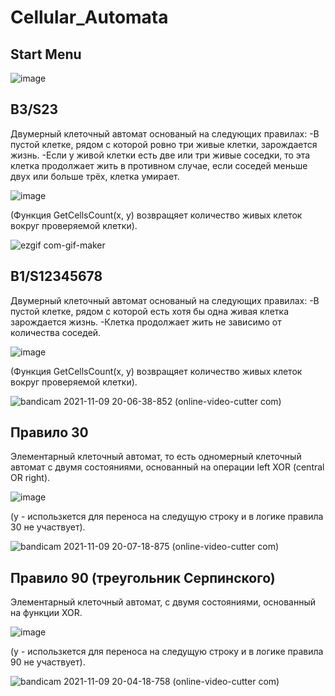 # Cellular_Automata

## Start Menu
![image](https://user-images.githubusercontent.com/52111046/140954448-9d1647b4-acad-4b0a-96e7-6c3f995c0346.png)

## B3/S23
Двумерный клеточный автомат основаный на следующих правилах:
-В пустой клетке, рядом с которой ровно три живые клетки, зарождается жизнь.
-Если у живой клетки есть две или три живые соседки, то эта клетка продолжает жить в противном случае, если соседей меньше двух или больше трёх, клетка умирает.

![image](https://user-images.githubusercontent.com/52111046/142520923-0a149026-1c23-4f68-af9c-82f0cbcdec6f.png)

(Функция GetCellsCount(x, y) возвращяет количество живых клеток вокруг проверяемой клетки).

![ezgif com-gif-maker](https://user-images.githubusercontent.com/52111046/142083479-c6acc23b-900f-47c5-9567-6f0c46b1137f.gif)

## B1/S12345678
Двумерный клеточный автомат основаный на следующих правилах:
-В пустой клетке, рядом с которой есть хотя бы одна живая клетка зарождается жизнь.
-Клетка продолжает жить не зависимо от количества соседей.

![image](https://user-images.githubusercontent.com/52111046/142523361-592e8c29-c6a7-4d8d-a65a-ded2793d6814.png)

(Функция GetCellsCount(x, y) возвращяет количество живых клеток вокруг проверяемой клетки).

![bandicam 2021-11-09 20-06-38-852 (online-video-cutter com)](https://user-images.githubusercontent.com/52111046/140975793-e1558fa6-8e9d-4783-bc56-0d2a868638b5.gif)

## Правило 30
Элементарный клеточный автомат, то есть одномерный клеточный автомат с двумя состояниями, основанный на операции left XOR (central OR right).

![image](https://user-images.githubusercontent.com/52111046/142520673-206e6551-6d99-409f-b891-b753e39b497a.png)

(y - использкется для переноса на следущую строку и в логике правила 30 не участвует).

![bandicam 2021-11-09 20-07-18-875 (online-video-cutter com)](https://user-images.githubusercontent.com/52111046/142082209-ac0bc9d6-ebc0-4e24-b2d4-f283a08a6a8a.gif)

## Правило 90 (треугольник Серпинского)
Элементарный клеточный автомат, с двумя состояниями, основанный на функции XOR.

![image](https://user-images.githubusercontent.com/52111046/142520048-69959ae6-82e5-451f-9732-7418ecf143e8.png)

(y - использкется для переноса на следущую строку и в логике правила 90 не участвует).

![bandicam 2021-11-09 20-04-18-758 (online-video-cutter com)](https://user-images.githubusercontent.com/52111046/140975116-1d2afdb3-9367-4716-ab51-9adb12a4c39e.gif)


